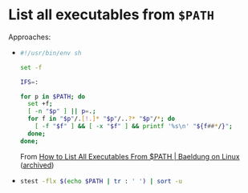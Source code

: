 # List all executables from `$PATH`

Approaches:

-  ```sh
   #!/usr/bin/env sh

   set -f

   IFS=:

   for p in $PATH; do
     set +f;
     [ -n "$p" ] || p=.;
     for f in "$p"/.[!.]* "$p"/..?* "$p"/*; do
       [ -f "$f" ] && [ -x "$f" ] && printf '%s\n' "${f##*/}";
     done;
   done;
   ```

   From [How to List All Executables From $PATH | Baeldung on Linux](https://www.baeldung.com/linux/path-binary-executables#1-using-basic-tooling) ([archived](https://archive.is/20240330134517/https://www.baeldung.com/linux/path-binary-executables#1-using-basic-tooling))
- ```sh
  stest -flx $(echo $PATH | tr : ' ') | sort -u
  ```
